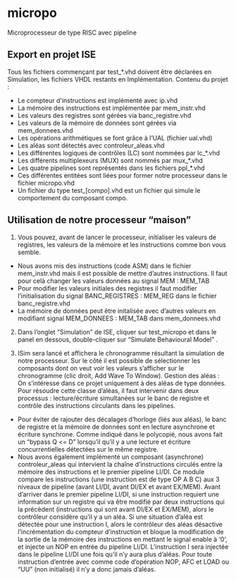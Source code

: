 # micropo
Microprocesseur de type RISC avec pipeline

## Export en projet ISE

Tous les fichiers commençant par test_*.vhd doivent être déclarées en Simulation, les fichiers VHDL restants en Implémentation. 
Contenu du projet  :
- Le compteur d'instructions est implémenté avec  ip.vhd
- La mémoire des instructions est implémentée par mem_instr.vhd
- Les valeurs des registres sont gérées via banc_registre.vhd
- Les valeurs de la mémoire de données sont gérées via mem_donnees.vhd
- Les opérations arithmétiques se font grâce à l’UAL (fichier ual.vhd)
- Les aléas sont détectés avec  controleur_aleas.vhd
- Les différentes logiques de contrôles (LC) sont nommées par lc_*.vhd
- Les différents multiplexeurs (MUX) sont nommés par mux_*.vhd
- Les quatre pipelines sont représentés dans les fichiers ppl_*.vhd
- Ces différentes entitées sont liées pour former notre processeur dans le fichier micropo.vhd
- Un fichier du type test_[compo].vhd est un fichier qui simule le comportement du composant compo. 

## Utilisation de notre processeur “maison” 

1.	Vous pouvez, avant de lancer le processeur, initialiser les valeurs de registres, les valeurs de la mémoire et les instructions comme bon vous semble.
-  Nous avons mis des instructions (code ASM)  dans le fichier mem_instr.vhd mais il est possible de mettre d’autres instructions. Il faut pour celà changer les valeurs données au  signal MEM : MEM_TAB
-  Pour modifier les valeurs initiales des registres il faut modifier l’initialisation du signal BANC_REGISTRES : MEM_REG dans le fichier banc_registre.vhd
-  La mémoire de données peut être initalisée avec d’autres valeurs en modifiant  signal MEM_DONNEES : MEM_TAB  dans  mem_donnees.vhd

2.	Dans l’onglet “Simulation” de ISE, cliquer sur test_micropo et dans le panel en dessous, double-cliquer sur “Simulate Behavioural Model” . 


3.	ISim sera lancé et affichera le chronogramme résultant la simulation de notre processeur. Sur le côté il est possible de sélectionner les composants dont on veut voir les valeurs s’afficher sur le chronogramme (clic droit, Add Wave To Window). 
Gestion des aléas :
On s’intéresse dans ce projet uniquement à des aléas de type données. Pour résoudre cette classe d’aléas, il faut intervenir dans deux processus : lecture/écriture simultanées sur le banc de registre et contrôle des instructions circulants dans les pipelines.

-  Pour éviter de rajouter des décalages d’horloge (liés aux aléas), le banc de registre et la mémoire de données sont en lecture asynchrone et écriture synchrone. Comme indiqué dans le polycopié, nous avons fait un “bypass Q <= D” lorsqu’il qu’il y a une lecture et écriture concurrentielles détectées sur le même registre. 
-  Nous avons également implémenté un composant (asynchrone) controleur_aleas qui intervient la chaîne d’instructions circulés entre la mémoire des instructions et le premier pipeline LI/DI. Ce module compare les instructions (une instruction est de type OP A B C) aux 3 niveaux de pipeline (avant LI/DI, avant DI/EX et avant EX/MEM).
Avant d’arriver dans le premier pipeline LI/DI, si une instruction requiert une information sur un registre qui va être modifié par deux instructions qui la précèdent (instructions qui sont avant DI/EX et EX/MEM), alors le contrôleur considère qu’il y a un aléa. 
Si une situation d’aléa est détectée pour une instruction I, alors le contrôleur des aléas désactive l’incrémentation du compteur d’instruction et bloque la modification de la sortie de la mémoire des instructions en mettant le signal enable à ‘0’,  et injecte un NOP en entrée du pipeline LI/DI. 
L’instruction I sera injectée dans le pipeline LI/DI une fois qu’il n’y aura plus d’aléas.  Pour toute instruction d’entrée avec comme code d’opération NOP, AFC et LOAD ou “UU” (non initialisé) il n’y a donc jamais d’aléas. 
